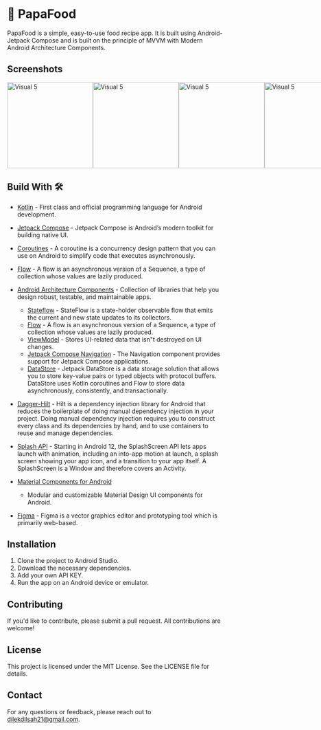 # 🍔 PapaFood
PapaFood is a simple, easy-to-use food recipe app. It is built using Android-Jetpack Compose and is built on the principle of MVVM with Modern Android Architecture Components.

## Screenshots

<div style="display: flex; justify-content: space-between;">
    <img src="https://github.com/dilekdilsahozkan/PapaFood/assets/77121799/ed29ab7e-4a96-4df6-9e5d-fdcd18914bc5" alt="Visual 5" width="200">
    <img src="https://github.com/dilekdilsahozkan/PapaFood/assets/77121799/c6047c19-f427-4187-aec9-fbd384b8e8f5" alt="Visual 5" width="200">
    <img src="https://github.com/dilekdilsahozkan/PapaFood/assets/77121799/065f1b46-291f-4029-89d5-dea3fe707511" alt="Visual 5" width="200"><br><br>
    <img src="https://github.com/dilekdilsahozkan/PapaFood/assets/77121799/35f08f64-88ee-44f4-bc57-bfc00a26e97c" alt="Visual 5" width="200">
    <img src="https://github.com/dilekdilsahozkan/PapaFood/assets/77121799/423b62a7-daf2-4a08-9771-9838334a627f" alt="Visual 5" width="200">
</div>

## Build With 🛠

- [Kotlin](https://kotlinlang.org/) - First class and official programming language for Android
  development.
- [Jetpack Compose](https://developer.android.com/jetpack/compose) - Jetpack Compose is Android’s
  modern toolkit for building native UI.
- [Coroutines](https://kotlinlang.org/docs/reference/coroutines-overview.html) - A coroutine is a
  concurrency design pattern that you can use on Android to simplify code that executes
  asynchronously.
- [Flow](https://kotlinlang.org/docs/reference/coroutines/flow.html) - A flow is an asynchronous
  version of a Sequence, a type of collection whose values are lazily produced.
- [Android Architecture Components](https://developer.android.com/topic/libraries/architecture) -
  Collection of libraries that help you design robust, testable, and maintainable apps.
  - [Stateflow](https://developer.android.com/kotlin/flow/stateflow-and-sharedflow) - StateFlow is a
    state-holder observable flow that emits the current and new state updates to its collectors.
  - [Flow](https://kotlinlang.org/docs/reference/coroutines/flow.html) - A flow is an asynchronous
    version of a Sequence, a type of collection whose values are lazily produced.
  - [ViewModel](https://developer.android.com/topic/libraries/architecture/viewmodel) - Stores
    UI-related data that isn"t destroyed on UI changes.
  - [Jetpack Compose Navigation](https://developer.android.com/jetpack/compose/navigation) - The
    Navigation component provides support for Jetpack Compose applications.
  - [DataStore](https://developer.android.com/topic/libraries/architecture/datastore) - Jetpack
    DataStore is a data storage solution that allows you to store key-value pairs or typed objects
    with protocol buffers. DataStore uses Kotlin coroutines and Flow to store data asynchronously,
    consistently, and transactionally.
- [Dagger-Hilt](https://developer.android.com/training/dependency-injection/hilt-android) - Hilt is a dependency injection library for Android that reduces the     boilerplate of doing manual dependency injection in your project. Doing manual dependency injection requires you to construct every class and its                 dependencies by hand, and to use containers to reuse and manage dependencies.
  
- [Splash API](https://developer.android.com/develop/ui/views/launch/splash-screen) - Starting in Android 12, the SplashScreen API lets apps launch with animation, including an into-app motion at launch, a splash screen showing your app icon, and a transition to your app itself. A SplashScreen is a Window and therefore covers an Activity.
- [Material Components for Android](https://github.com/material-components/material-components-android)
  - Modular and customizable Material Design UI components for Android.
- [Figma](https://figma.com/) - Figma is a vector graphics editor and prototyping tool which is
  primarily web-based.

## Installation

1. Clone the project to Android Studio.
2. Download the necessary dependencies.
3. Add your own API KEY.
4. Run the app on an Android device or emulator.

## Contributing

If you'd like to contribute, please submit a pull request. All contributions are welcome!

## License

This project is licensed under the MIT License. See the LICENSE file for details.

## Contact

For any questions or feedback, please reach out to dilekdilsah21@gmail.com.
